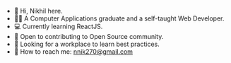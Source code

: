 - 👋 Hi, Nikhil here.
- 👨‍🎓 A Computer Applications graduate and a self-taught Web Developer.
- 💻 Currently learning ReactJS.
- 🤝 Open to contributing to Open Source community.
- 👔 Looking for a workplace to learn best practices.
- 📧 How to reach me: nnik270@gmail.com
